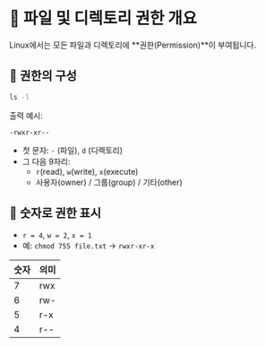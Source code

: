 # 🔐 파일 및 디렉토리 권한 개요

Linux에서는 모든 파일과 디렉토리에 **권한(Permission)**이 부여됩니다.

## 📌 권한의 구성

```bash
ls -l
```

출력 예시:
```
-rwxr-xr--
```

- 첫 문자: `-` (파일), `d` (디렉토리)
- 그 다음 9자리:
  - `r`(read), `w`(write), `x`(execute)
  - 사용자(owner) / 그룹(group) / 기타(other)

## 📌 숫자로 권한 표시

- `r = 4`, `w = 2`, `x = 1`
- 예: `chmod 755 file.txt` → `rwxr-xr-x`

| 숫자 | 의미 |
|------|------|
| 7 | rwx |
| 6 | rw- |
| 5 | r-x |
| 4 | r-- |